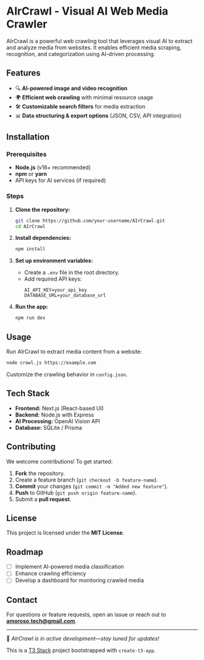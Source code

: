 # AIrCrawl - Visual AI Web Media Crawler

AIrCrawl is a powerful web crawling tool that leverages visual AI to extract and analyze media from websites. It enables efficient media scraping, recognition, and categorization using AI-driven processing.

## Features
- 🔍 **AI-powered image and video recognition**
- 🌍 **Efficient web crawling** with minimal resource usage
- 🛠️ **Customizable search filters** for media extraction
- 📊 **Data structuring & export options** (JSON, CSV, API integration)

## Installation

### Prerequisites
- **Node.js** (v16+ recommended)
- **npm** or **yarn**
- API keys for AI services (if required)

### Steps
1. **Clone the repository:**
   ```bash
   git clone https://github.com/your-username/AIrCrawl.git
   cd AIrCrawl
   ```

2. **Install dependencies:**
   ```bash
   npm install
   ```

3. **Set up environment variables:**
   - Create a `.env` file in the root directory.
   - Add required API keys:
     ```
     AI_API_KEY=your_api_key
     DATABASE_URL=your_database_url
     ```

4. **Run the app:**
   ```bash
   npm run dev
   ```

## Usage
Run AIrCrawl to extract media content from a website:
```bash
node crawl.js https://example.com
```

Customize the crawling behavior in `config.json`.

## Tech Stack
- **Frontend:** Next.js (React-based UI)
- **Backend:** Node.js with Express
- **AI Processing:** OpenAI Vision API 
- **Database:** SQLite / Prisma 

## Contributing
We welcome contributions! To get started:
1. **Fork** the repository.
2. Create a feature branch (`git checkout -b feature-name`).
3. **Commit** your changes (`git commit -m "Added new feature"`).
4. **Push** to GitHub (`git push origin feature-name`).
5. Submit a **pull request**.

## License
This project is licensed under the **MIT License**.

## Roadmap
- [ ] Implement AI-powered media classification
- [ ] Enhance crawling efficiency
- [ ] Develop a dashboard for monitoring crawled media

## Contact
For questions or feature requests, open an issue or reach out to **amoroso.tech@gmail.com**.

---
🚀 *AIrCrawl is in active development—stay tuned for updates!*



This is a [T3 Stack](https://create.t3.gg/) project bootstrapped with `create-t3-app`.

